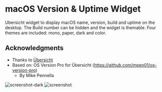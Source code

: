 # macOS Version & Uptime Widget
Ubersicht widget to display macOS name, version, build and uptime on the desktop. The Build number can be hidden and the widget is themable. Four themes are included: mono, paper, dark and color.  

## Acknowledgments

- Thanks to [Übersicht](http://github.com/felixhageloh/uebersicht/)
- Based on: OS Version Pro for Übersicht (https://github.com/mpen01/os-version-pro)
	- By Mike Pennella


![screenshot-dark](https://user-images.githubusercontent.com/28914268/164340530-fbc43b8e-8ea5-4c04-8c65-e7c3d78d19ce.png)
![screenshot](https://user-images.githubusercontent.com/28914268/164340532-9a777f8f-b0f5-42bb-a55e-3fbe8e4aca15.png)
